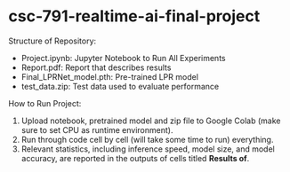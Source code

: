 # csc-791-realtime-ai-final-project

Structure of Repository:

* Project.ipynb: Jupyter Notebook to Run All Experiments
* Report.pdf: Report that describes results
* Final_LPRNet_model.pth: Pre-trained LPR model
* test_data.zip: Test data used to evaluate performance

How to Run Project:

1. Upload notebook, pretrained model and zip file to Google Colab (make sure to set CPU as runtime environment).
2. Run through code cell by cell (will take some time to run) everything.
3. Relevant statistics, including inference speed, model size, and model accuracy, are reported in the outputs of cells titled **Results of**.
